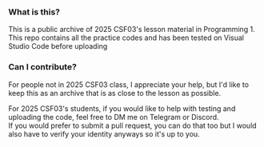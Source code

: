 ### What is this?
This is a public archive of 2025 CSF03's lesson material in Programming 1. This repo contains all the practice codes and has been tested on Visual Studio Code before uploading

### Can I contribute?
For people not in 2025 CSF03 class, I appreciate your help, but I'd like to keep this as an archive that is as close to the lesson as possible.  

For 2025 CSF03's students, if you would like to help with testing and uploading the code, feel free to DM me on Telegram or Discord.  
If you would prefer to submit a pull request, you can do that too but I would also have to verify your identity anyways so it's up to you.

